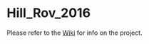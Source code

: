 # Hill_Rov_2016
Please refer to the [Wiki](https://github.com/Mars944/Hill_Rov_2016/wiki) for info on the project.
